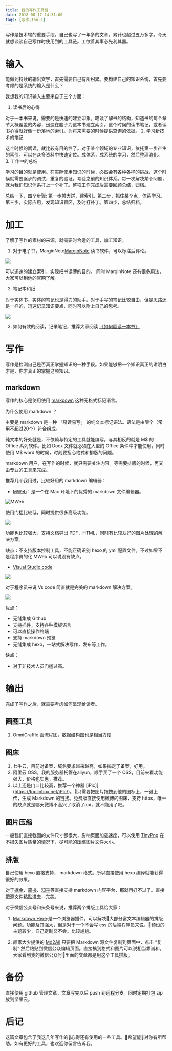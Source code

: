 ```yaml
---
title: 我的写作工具链
date: 2018-08-17 14:31:00
tags: [写作,tools]
---
```


写作是技术输的重要手段。自己也写了一年多的文章，累计也超过五万多字。今天就想谈谈自己写作时使用到的工具链。工欲善其事必先利其器。

# 输入

能做到持续的输出文字，首先需要自己有所积累。要构建自己的知识系统，首先要考虑的是系统的输入是什么？

我想我的知识输入主要来自于三个方面：

1. 读书后的心得

对于一本书来说，需要的是快速的建立印象。略读了解书的结构，知道书的每个章节大概覆盖的内容，迅速在脑子为这本书建立索引。这个时候的读书笔记，或者读书心得就好像一份落地的索引。为将来需要的时候提供查询的依据。
2. 学习新技术的笔记

这个时候的阅读，就比较有目的性了。对于某个领域的专业知识，依托第一步产生的索引。可以在众多资料中快速定位。成体系，成系统的学习，然后整理消化。
3. 工作中的总结

学习的目的就是使用。在实际使用知识的时候，必然会有各种各样的挑战，这个时候就需要逐步的调试，重复的验证，考验之前的知识体系。每一次解决某个问题，就为我们知识体系打上一个补丁。整项工作完成后需要回顾总结，归档。

总结一下，四个步骤:
第一步摊大饼，建索引。第二步，抓住某个点，体系学习。第三步，实际应用，发现知识盲区，及时打补丁。第四步，总结归档。

# 加工

了解了写作的素材的来源，就需要时合适的工具，加工知识。

1. 对于电子书，MarginNote[MarginNote](http://marginnote.webflow.io/) 读书软件，可以标注后评论。

![](https://ws4.sinaimg.cn/large/006tNbRwly1fugl8skkfpj31400p00yu.jpg)

可以迅速的建立索引，实现把书读薄的目的。 同时 MarginNote 还有很多用法，大家可以到他的官网了解。

2. 笔记本和纸

对于实体书，实体的笔记也是得力的助手。对于手写的笔记比较自由，但是思路还是一样的，迅速记录知识要点，同时可以附上自己的思考。

![](https://ws4.sinaimg.cn/large/006tNbRwly1fuglf6iq8aj31hc0qotbq.jpg)

3. 如何有效的阅读，记录笔记，推荐大家阅读 [《如何阅读一本书》](https://book.douban.com/subject/1013208/)

# 写作

写作是检测自己是否真正掌握知识的一种手段。如果能够把一个知识真正的讲明白才是，你才真正的掌握这项知识。

## markdown
写作的核心是使用使用 [markdown](https://www.appinn.com/markdown/) 这种无格式标记语言。

为什么使用 markdown ？

主要是 markdown 是一种 「易读易写」 的纯文本标记语法。语法是由限个（常用不超过20个）符合组成。

纯文本的好处就是，不依赖与特定的工具就能编写。与其相反的就是 M$ 的 Office 系列软件。比如 Docx 文件就必须在大型的 Office 条件中才能使用，同时使用 M$ word 的时候，时刻要担心格式和排版的问题。

markdown 用户，在写作的时候，就只需要关注内容。等需要排版的时候，再交由专业的工具来完成。

推荐几个我用过，比较好用的 markdown 编辑器：

* [MWeb](https://zh.mweb.im/)：是一个在 Mac 环境下的优秀的 markdown 文件编辑器。

![MWeb](https://ws1.sinaimg.cn/large/006tNbRwly1fuglz8eq6pj309e08e400.jpg)

使用门槛比较低，同时提供很多高级功能。

![](https://ws1.sinaimg.cn/large/006tNbRwly1fugmrt3jobj31400p0duz.jpg)

功能也比较强大，支持文档导出 PDF，HTML，同时有比较友好的图片处理的解决方案。

缺点：不支持版本控制工具，不能正确识别 hexo 的 yml 配置文件。不过如果不是程序员的化 MWeb 可以说没有缺点。

* [Visual Studio code](https://code.visualstudio.com/)

![](https://ws4.sinaimg.cn/large/006tNbRwly1fugm9ae8g4j308y07uwfv.jpg)

对于程序员来说 Vs code 简直就是完美的 markdown 解决方案。

![](https://ws1.sinaimg.cn/large/006tNbRwly1fugmildei1j31400p0na7.jpg)

优点：

* 无缝集成 Github
* 支持插件，支持各种模板语言
* 可以直接操作终端
* 支持 markdown 预览
* 无缝集成 hexo，一站式解决写作，发布等工作。

缺点：
* 对于非技术人员门槛过高。

# 输出

完成了写作之后，就需要考虑如何呈现给读者。

## 画图工具

1. OmniGraffle 画流程图，数据结构图也是相当方便

## 图床

1. 七牛云，目前对备案，域名要求越来越高，如果搞定了备案，好用。
2. 阿里云 OSS，我的服务器托管在aliyun，顺手买了一个 OSS，目前来看功能强大，价格也实惠，推荐。
3. 以上还是门口比较高，推荐一个神器 [iPic]](https://toolinbox.net/iPic/)。只需要把图片拖拽到他的图标上，一键上传，生成 Markdown 的链接。免费版直接使用微博的图床，支持 https，唯一的缺点就是哪天微博不高兴了取消了api，就不能用了吧。

## 图片压缩

一般我们直接截图的文件尺寸都很大，影响页面加载速度，可以使用 [TinyPng](https://tinypng.com/) 在不损失图片质量的情况下，尽可能的压缩图片文件大小。

## 排版

自己使用 hexo 直接支持， markdown 格式。所以直接使用 hexo 编译就能获得很好的效果。

对于[掘金](https://juejin.im/timeline)、[简书](http://www.jianshu.com/)、[知乎](https://www.zhihu.com/)等直接支持 markdown 内容平台，那就再好不过了。直接把源文件粘贴进去--完美。

对于微信公众号和头条号来说，推荐两个排版工具给大家：

1. [Markdown Here](https://markdown-here.com/):是一个浏览器插件。可以解决大部分富文本编辑器的排版问题。功能及其强大，但是对于一个不会写 css 的后端程序员来说，预设的主题较少，自己定制又不会。比较尴尬。

2. 颜家大少提供的 [Md2All](http://md.aclickall.com/) 只要把 Markdown 源文件复制到页面中，点击 “复制” 然后粘贴到微信公众编辑页面。直接搞到格式和图片可以说相当靠谱和。大家看到我的微信公众号里面的文章都是用这个工具排版。

# 备份

直接使用 github 管理文章，文章写完以后 push 到远程分支。同时定期打包 zip 放到坚果云。

# 后记

这篇文章包含了我这几年写作的心得还有使用的一些工具。希望能对你有所帮助。如有更好的工具，也欢迎你留言告诉我。


